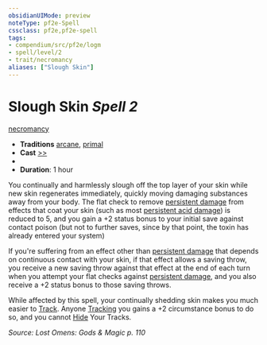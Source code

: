 ```yaml
---
obsidianUIMode: preview
noteType: pf2e-Spell
cssclass: pf2e,pf2e-spell
tags:
- compendium/src/pf2e/logm
- spell/level/2
- trait/necromancy
aliases: ["Slough Skin"]
---
```

# Slough Skin *Spell 2*   
[necromancy](rules/traits/necromancy.md "Necromancy School Trait")  

- **Traditions** [arcane](rules/traits/arcane.md "Arcane Tradition Trait"), [primal](rules/traits/primal.md "Primal Tradition Trait")
- **Cast** [>>](rules/core-rulebook/chapter-9-playing-the-game.md#Actions "Two-Action") 
- 
- **Duration**: 1 hour

You continually and harmlessly slough off the top layer of your skin while new skin regenerates immediately, quickly moving damaging substances away from your body. The flat check to remove [persistent damage](rules/conditions.md#Persistent%20Damage) from effects that coat your skin (such as most [persistent acid damage](rules/conditions.md#Persistent%20Damage)) is reduced to 5, and you gain a +2 status bonus to your initial save against contact poison (but not to further saves, since by that point, the toxin has already entered your system)

If you're suffering from an effect other than [persistent damage](rules/conditions.md#Persistent%20Damage) that depends on continuous contact with your skin, if that effect allows a saving throw, you receive a new saving throw against that effect at the end of each turn when you attempt your flat checks against [persistent damage](rules/conditions.md#Persistent%20Damage), and you also receive a +2 status bonus to those saving throws.

While affected by this spell, your continually shedding skin makes you much easier to [Track](rules/actions/track.md). Anyone [Tracking](rules/actions/track.md) you gains a +2 circumstance bonus to do so, and you cannot [Hide](rules/actions/hide.md) Your Tracks.

*Source: Lost Omens: Gods & Magic p. 110*